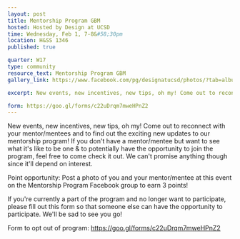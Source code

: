 ```yaml
---
layout: post
title: Mentorship Program GBM
hosted: Hosted by Design at UCSD
time: Wednesday, Feb 1, 7-8&#58;30pm
location: H&SS 1346
published: true

quarter: W17
type: community
resource_text: Mentorship Program GBM
gallery_link: https://www.facebook.com/pg/designatucsd/photos/?tab=album&album_id=1834579456782517

excerpt: New events, new incentives, new tips, oh my! Come out to reconnect with your mentor/mentees and to find out the exciting new updates to our mentorship program! If you don't have a mentor/mentee but want to see what it's like to be one & to potentially have the opportunity to join the program, feel free to come check it out. We can't promise anything though since it'll depend on interest. Point opportunity&#58; Post a photo of you and your mentor/mentee at this event on the Mentorship Program Facebook group to earn 3 points! If you're currently a part of the program and no longer want to participate, please fill out this form so that someone else can have the opportunity to participate. We'll be sad to see you go!

form: https://goo.gl/forms/c22uDrqm7mweHPnZ2
---
```

New events, new incentives, new tips, oh my! Come out to reconnect with your mentor/mentees and to find out the exciting new updates to our mentorship program! If you don't have a mentor/mentee but want to see what it's like to be one & to potentially have the opportunity to join the program, feel free to come check it out. We can't promise anything though since it'll depend on interest.

Point opportunity: Post a photo of you and your mentor/mentee at this event on the Mentorship Program Facebook group to earn 3 points!

If you're currently a part of the program and no longer want to participate, please fill out this form so that someone else can have the opportunity to participate. We'll be sad to see you go!

Form to opt out of program: https://goo.gl/forms/c22uDrqm7mweHPnZ2